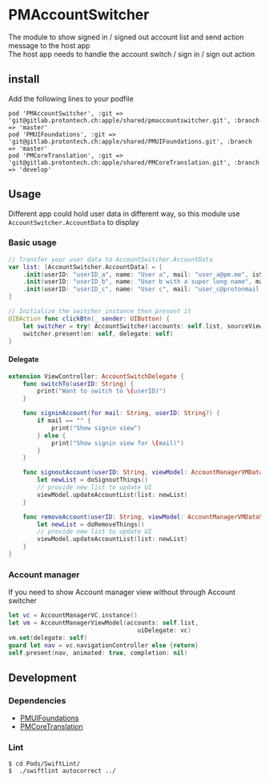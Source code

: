 # PMAccountSwitcher

The module to show signed in / signed out account list and send action message to the host app  
The host app needs to handle the account switch / sign in / sign out action

## install

Add the following lines to your podfile

```
pod 'PMAccountSwitcher', :git => 'git@gitlab.protontech.ch:apple/shared/pmaccountswitcher.git', :branch => 'master'
pod 'PMUIFoundations', :git => 'git@gitlab.protontech.ch:apple/shared/PMUIFoundations.git', :branch => 'master'
pod 'PMCoreTranslation', :git => 'git@gitlab.protontech.ch:apple/shared/PMCoreTranslation.git', :branch => 'develop'
```

## Usage

Different app could hold user data in different way, so this module use `AccountSwitcher.AccountData` to display

### Basic usage

```swift
// Transfer your user data to AccountSwitcher.AccountData
var list: [AccountSwitcher.AccountData] = [
    .init(userID: "userID_a", name: "User a", mail: "user_a@pm.me", isSignin: true, unread: 100),
    .init(userID: "userID_b", name: "User b with a super long name", mail: "user_b_with_super_long_address@pm.me", isSignin: false, unread: 0),
    .init(userID: "userID_c", name: "User c", mail: "user_c@protonmail.com", isSignin: true, unread: 1000)
]

// Initialize the switcher instance then present it
@IBAction func clickBtn(_ sender: UIButton) {
    let switcher = try! AccountSwitcher(accounts: self.list, sourceView: sender)
    switcher.present(on: self, delegate: self)
}
```

#### Delegate

```swift
extension ViewController: AccountSwitchDelegate {
    func switchTo(userID: String) {
        print("Want to switch to \(userID)")
    }

    func signinAccount(for mail: String, userID: String?) {
        if mail == "" {
            print("Show signin view")
        } else {
            print("Show signin view for \(mail)")
        }
    }

    func signoutAccount(userID: String, viewModel: AccountManagerVMDataSource) {
        let newList = doSignoutThings()
        // provide new list to update UI
        viewModel.updateAccountList(list: newList)
    }

    func removeAccount(userID: String, viewModel: AccountManagerVMDataSource) {
        let newList = doRemoveThings()
        // provide new list to update UI
        viewModel.updateAccountList(list: newList)
    }
}
```

### Account manager

If you need to show Account manager view without through Account switcher

```swift
let vc = AccountManagerVC.instance()
let vm = AccountManagerViewModel(accounts: self.list,
                                    uiDelegate: vc)
vm.set(delegate: self)
guard let nav = vc.navigationController else {return}
self.present(nav, animated: true, completion: nil)
```

## Development

### Dependencies

- [PMUIFoundations](https://gitlab.protontech.ch/apple/shared/PMUIFoundations)
- [PMCoreTranslation](https://gitlab.protontech.ch/apple/shared/pmcoretranslation)

### Lint

```
$ cd Pods/SwiftLint/
$  ./swiftlint autocorrect ../
```
